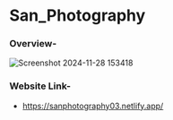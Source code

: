 # San_Photography
### Overview-
![Screenshot 2024-11-28 153418](https://github.com/user-attachments/assets/68d817f4-eadc-451d-95fc-f91f069520af)
### Website Link-
* https://sanphotography03.netlify.app/
